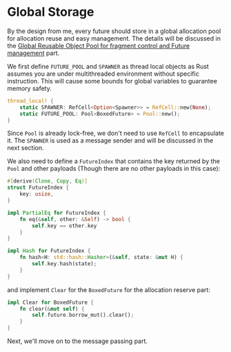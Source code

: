 # Global Storage

By the design from me, every future should store in a global allocation pool for
allocation reuse and easy management. The details will be discussed in the
[Global Reusable Object Pool for fragment control and Future management](../layer/fst/pool.md)
part.

We first define `FUTURE_POOL` and `SPAWNER` as thread local objects as Rust assumes
you are under multithreaded environment without specific instruction. This will
cause some bounds for global variables to guarantee memory safety.

```rust
thread_local! {
    static SPAWNER: RefCell<Option<Spawner>> = RefCell::new(None);
    static FUTURE_POOL: Pool<BoxedFuture> = Pool::new();
}
```

Since `Pool` is already lock-free, we don't need to use `RefCell` to encapsulate it.
The `SPAWNER` is used as a message sender and will be discussed in the next section.

We also need to define a `FutureIndex` that contains the key returned by the `Pool` and other
payloads (Though there are no other payloads in this case):

```rust
#[derive(Clone, Copy, Eq)]
struct FutureIndex {
    key: usize,
}

impl PartialEq for FutureIndex {
    fn eq(&self, other: &Self) -> bool {
        self.key == other.key
    }
}

impl Hash for FutureIndex {
    fn hash<H: std::hash::Hasher>(&self, state: &mut H) {
        self.key.hash(state);
    }
}
```

and implement `Clear` for the `BoxedFuture` for the allocation reserve part:

```rust
impl Clear for BoxedFuture {
    fn clear(&mut self) {
        self.future.borrow_mut().clear();
    }
}
```

Next, we'll move on to the message passing part.
